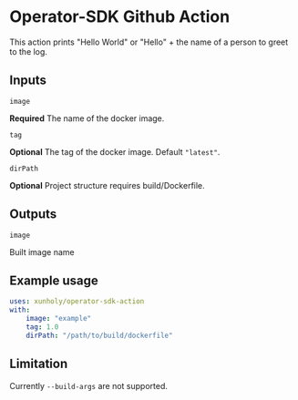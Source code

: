 # Operator-SDK Github Action

This action prints "Hello World" or "Hello" + the name of a person to greet to the log.

## Inputs

`image`

**Required** The name of the docker image.

`tag`

**Optional** The tag of the docker image. Default `"latest"`.

`dirPath`

**Optional** Project structure requires build/Dockerfile.

## Outputs

`image`

Built image name

## Example usage

```yaml
uses: xunholy/operator-sdk-action
with:
    image: "example"
    tag: 1.0
    dirPath: "/path/to/build/dockerfile"
```

## Limitation

Currently `--build-args` are not supported.
